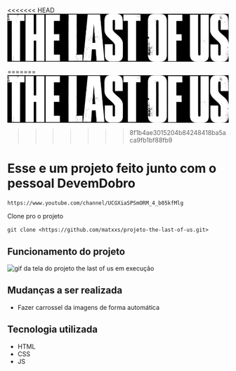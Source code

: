 <<<<<<< HEAD
<img align=center style="filter:invert(1); " src="./src/imagens/logo.png">

=======
<img align="center" alt="Logo" style="filter:invert(1);" src="./src/imagens/logo.png">
>>>>>>> 8f1b4ae3015204b84248418ba5aca9fb1bf88fb9

# Esse e um projeto feito junto com o pessoal DevemDobro
```
https://www.youtube.com/channel/UCGXiaSPSmORM_4_b05kfMlg
```
Clone pro o projeto
```
git clone <https://github.com/matxxs/projeto-the-last-of-us.git>
```
## Funcionamento do projeto 
<img src="./the%20last%20of%20uf.gif" alt="gif da tela do projeto the last of us em execução ">

## Mudanças a ser realizada 

- Fazer carrossel da imagens de forma automática 

## Tecnologia utilizada 

- HTML
- CSS
- JS





